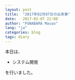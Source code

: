 ```yaml
---
layout: post
title:  "2017年02月07日の出来事"
date:   2017-02-07 22:00
author: "FUNABARA Masao"
lang: "ja"
categories: blog
tags: diary
---
```


本日は、

* システム開発

を行いました。
